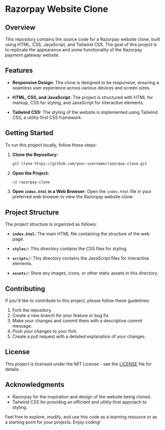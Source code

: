 # Razorpay Website Clone

## Overview

This repository contains the source code for a Razorpay website clone, built using HTML, CSS, JavaScript, and Tailwind CSS. The goal of this project is to replicate the appearance and some functionality of the Razorpay payment gateway website.

## Features

- **Responsive Design:** The clone is designed to be responsive, ensuring a seamless user experience across various devices and screen sizes.

- **HTML, CSS, and JavaScript:** The project is structured with HTML for markup, CSS for styling, and JavaScript for interactive elements.

- **Tailwind CSS:** The styling of the website is implemented using Tailwind CSS, a utility-first CSS framework.

## Getting Started

To run this project locally, follow these steps:

1. **Clone the Repository:**
   ```bash
   git clone https://github.com/your-username/razorpay-clone.git
   ```

2. **Open the Project:**
   ```bash
   cd razorpay-clone
   ```

3. **Open `index.html` in a Web Browser:**
   Open the `index.html` file in your preferred web browser to view the Razorpay website clone.

## Project Structure

The project structure is organized as follows:

- **`index.html`:** The main HTML file containing the structure of the web page.
  
- **`styles/`:** This directory contains the CSS files for styling.

- **`scripts/`:** This directory contains the JavaScript files for interactive elements.

- **`assets/`:** Store any images, icons, or other static assets in this directory.

## Contributing

If you'd like to contribute to this project, please follow these guidelines:

1. Fork the repository.
2. Create a new branch for your feature or bug fix.
3. Make your changes and commit them with a descriptive commit message.
4. Push your changes to your fork.
5. Create a pull request with a detailed explanation of your changes.

## License

This project is licensed under the MIT License - see the [LICENSE](LICENSE) file for details.

## Acknowledgments

- Razorpay for the inspiration and design of the website being cloned.
- Tailwind CSS for providing an efficient and utility-first approach to styling.

Feel free to explore, modify, and use this code as a learning resource or as a starting point for your projects. Enjoy coding!
